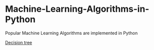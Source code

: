 # Machine-Learning-Algorithms-in-Python
Popular Machine Learning Algorithms are implemented in Python


[Decision tree](https://github.com/vbabua/Machine-Learning-Algorithms-in-Python/blob/main/Decision_Tree.ipynb)
